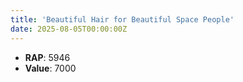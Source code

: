```yaml
---
title: 'Beautiful Hair for Beautiful Space People'
date: 2025-08-05T00:00:00Z
---
```

- **RAP**: 5946
- **Value**: 7000
